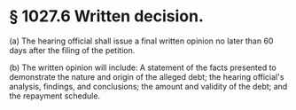 # § 1027.6   Written decision.

(a) The hearing official shall issue a final written opinion no later than 60 days after the filing of the petition.


(b) The written opinion will include: A statement of the facts presented to demonstrate the nature and origin of the alleged debt; the hearing official's analysis, findings, and conclusions; the amount and validity of the debt; and the repayment schedule.




